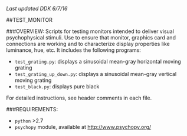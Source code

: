 *Last updated DDK 6/7/16*

##TEST_MONITOR

###OVERVIEW:
Scripts for testing monitors intended to deliver visual psychophysical stimuli. Use to ensure that monitor, graphics card and connections are working and to characterize display properties like luminance, hue, etc. It includes the following programs:

* `test_grating.py`: displays a sinusoidal mean-gray horizontal moving grating
* `test_grating_up_down.py`: displays a sinusoidal mean-gray vertical moving grating
* `test_black.py`: displays pure black

For detailed instructions, see header comments in each file.

###REQUIREMENTS:
* `python` >2.7
* `psychopy` module, available at http://www.psychopy.org/
